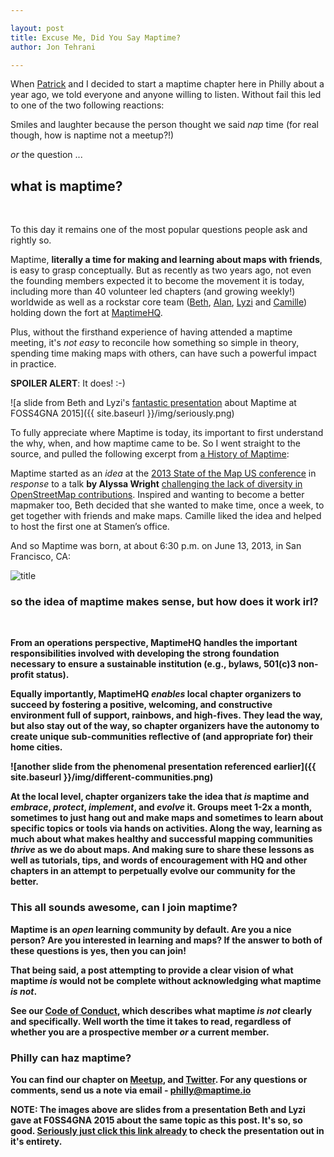 ```yaml
---

layout: post
title: Excuse Me, Did You Say Maptime?
author: Jon Tehrani

---
```


When [Patrick](https://twitter.com/hamhandedly) and I decided to start a maptime chapter here in Philly about a year ago, we told everyone and anyone willing to listen. Without fail this led to one of the two following reactions:

Smiles and laughter because the person thought we said *nap* time (for real though, how is naptime not a meetup?!)

*or* the question ...<br> 

<h2><strong>what is maptime?</strong></h2><br>

To this day it remains one of the most popular questions people ask and rightly so. 

Maptime, **literally a time for making and learning about maps with friends**, is easy to grasp conceptually. But as recently as two years ago, not even the founding members expected it to become the movement it is today, including more than 40 volunteer led chapters (and growing weekly!) worldwide as well as a rockstar core team ([Beth](https://twitter.com/bethschechter), [Alan](https://twitter.com/mappingmashups), [Lyzi](https://twitter.com/lyzidiamond) and [Camille](https://twitter.com/fulgenteft)) holding down the fort at [MaptimeHQ](https://twitter.com/MaptimeHQ).

Plus, without the firsthand experience of having attended a maptime meeting, it's *not easy* to reconcile how something so simple in theory, spending time making maps with others, can have such a powerful impact in practice.

**SPOILER ALERT**: It does! :-) 

![a slide from Beth and Lyzi's [fantastic presentation](https://speakerdeck.com/bethschechter/what-time-is-it-its-maptime) about Maptime at FOSS4GNA 2015]({{ site.baseurl }}/img/seriously.png)

To fully appreciate where Maptime is today, its important to first understand the why, when, and how maptime came to be. So I went straight to the source, and pulled the following excerpt from [a History of Maptime](http://maptime.io/about/):

Maptime started as an *idea* at the [2013 State of the Map US conference](http://stateofthemap.us/2013/) in *response* to a talk **by Alyssa Wright** [challenging the lack of diversity in OpenStreetMap contributions](http://vimeopro.com/openstreetmapus/state-of-the-map-us-2013/video/68098504). Inspired and wanting to become a better mapmaker too, Beth decided that she wanted to make time, once a week, to get together with friends and make maps. Camille liked the idea and helped to host the first one at Stamen’s office.

And so Maptime was born, at about 6:30 p.m. on June 13, 2013, in San Francisco, CA:

![title](http://maptime.io/img/about-maptime.png)<br>

<h3><strong>so the idea of maptime makes sense, but how does it work irl?</h3><br>

From an operations perspective, MaptimeHQ handles the important responsibilities involved with developing the strong foundation necessary to ensure a sustainable institution (e.g., bylaws, 501(c)3 non-profit status). 

**Equally importantly**, MaptimeHQ *enables* local chapter organizers **to succeed** by fostering a positive, welcoming, and constructive environment full of support, rainbows, and high-fives. They lead the way, but also stay out of the way, so chapter organizers have the autonomy to create unique sub-communities reflective of (and appropriate for) their home cities. 

![another slide from the phenomenal presentation referenced earlier]({{ site.baseurl }}/img/different-communities.png)

At the local level, chapter organizers take the **idea** that *is* maptime and *embrace*, *protect*, *implement*, and *evolve* it. Groups meet 1-2x a month, sometimes to just hang out and make maps and sometimes to learn about specific topics or tools via hands on activities. Along the way, learning as much about what makes **healthy** and **successful** mapping communities *thrive* as we do about maps. And making sure to share these lessons as well as tutorials, tips, and words of encouragement with HQ and other chapters in an attempt to perpetually evolve our community for the better.

<h3><strong>This all sounds awesome, can I join maptime?</strong></h3>

Maptime is an *open* learning community by default. Are you a nice person? Are you interested in learning and maps? If the answer to both of these questions is yes, then you can join! 

That being said, a post attempting to provide a clear vision of what maptime *is* would not be complete without acknowledging what maptime *is not*. 

See our [Code of Conduct](http://maptime.io/code-of-conduct/), which describes what maptime *is not* clearly and specifically. Well worth the time it takes to read, regardless of whether you are a prospective member *or* a current member.

<h3><strong>Philly can haz maptime?</strong></h3>

You can find our chapter on [Meetup](http://www.meetup.com/maptimephl/), and [Twitter](https://twitter.com/maptimephl). For any questions or comments, send us a note via email - philly@maptime.io

**NOTE**: The images above are slides from a presentation Beth and Lyzi gave at F0SS4GNA 2015 about the same topic as this post. It's so, so good. [Seriously just click this link already](https://speakerdeck.com/bethschechter/what-time-is-it-its-maptime) to check the presentation out in it's entirety.